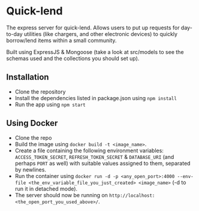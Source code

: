 # Quick-lend

The express server for quick-lend. Allows users to put up requests for day-to-day utilities (like chargers, and other electronic devices) to quickly borrow/lend items within a small community.

Built using ExpressJS & Mongoose (take a look at src/models to see the schemas used and the collections you should set up).

## Installation

- Clone the repository
- Install the dependencies listed in package.json using `npm install`
- Run the app using `npm start`

## Using Docker

- Clone the repo
- Build the image using `docker build -t <image_name>`.
- Create a file containing the following environment variables: `ACCESS_TOKEN_SECRET`, `REFRESH_TOKEN_SECRET` & `DATABASE_URI` (and perhaps `PORT` as well) with suitable values assigned to them, separated by newlines.
- Run the container using `docker run -d -p <any_open_port>:4000 --env-file <the_env_variable_file_you_just_created> <image_name>` (-d to run it in detached mode).
- The server should now be running on `http://localhost:<the_open_port_you_used_above>/`.

